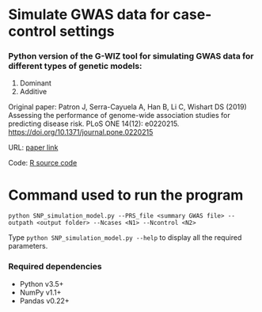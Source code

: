 # Simulate GWAS data for case-control settings

### Python version of the G-WIZ tool for simulating GWAS data for different types of genetic models:
1. Dominant
2. Additive

Original paper:
Patron J, Serra-Cayuela A, Han B, Li C, Wishart DS (2019) Assessing the performance of genome-wide association studies for predicting disease risk. PLoS ONE 14(12): e0220215. https://doi.org/10.1371/journal.pone.0220215

URL: [paper link](https://journals.plos.org/plosone/article?id=10.1371/journal.pone.0220215#references)

Code: [R source code](https://github.com/jonaspatronjp/GWIZ-Rscript/)

# Command used to run the program

`python SNP_simulation_model.py --PRS_file <summary GWAS file> --outpath <output folder> --Ncases <N1> --Ncontrol <N2>`

Type `python SNP_simulation_model.py --help` to display all the required parameters.

### Required dependencies
- Python v3.5+
- NumPy v1.1+
- Pandas v0.22+
